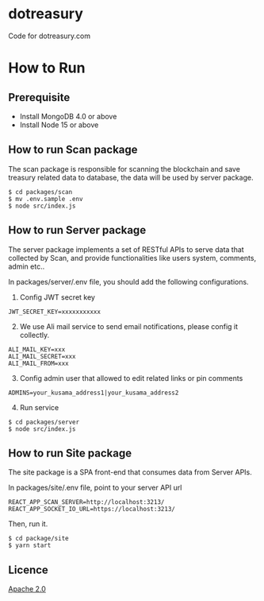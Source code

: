 # dotreasury

Code for dotreasury.com

# How to Run

## Prerequisite

- Install MongoDB 4.0 or above
- Install Node 15 or above

## How to run Scan package

The scan package is responsible for scanning the blockchain and save treasury related data to database, the data will be used by server package.

```
$ cd packages/scan
$ mv .env.sample .env
$ node src/index.js
```

## How to run Server package

The server package implements a set of RESTful APIs to serve data that collected by Scan, and provide functionalities like users system, comments, admin etc..

In packages/server/.env file, you should add the following configurations.

1. Config JWT secret key

```
JWT_SECRET_KEY=xxxxxxxxxxx
```

2. We use Ali mail service to send email notifications, please config it collectly.

```
ALI_MAIL_KEY=xxx
ALI_MAIL_SECRET=xxx
ALI_MAIL_FROM=xxx
```

3. Config admin user that allowed to edit related links or pin comments

```
ADMINS=your_kusama_address1|your_kusama_address2
```

4. Run service

```
$ cd packages/server
$ node src/index.js
```

## How to run Site package

The site package is a SPA front-end that consumes data from Server APIs.

In packages/site/.env file, point to your server API url

```
REACT_APP_SCAN_SERVER=http://localhost:3213/
REACT_APP_SOCKET_IO_URL=https://localhost:3213/
```

Then, run it.

```
$ cd package/site
$ yarn start
```

## Licence

[Apache 2.0](LICENSE)
